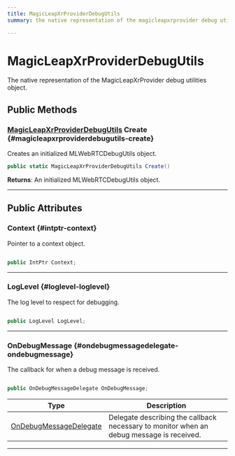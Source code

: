 ```yaml
---
title: MagicLeapXrProviderDebugUtils
summary: the native representation of the magicleapxrprovider debug utilities object. 

---
```


# MagicLeapXrProviderDebugUtils




The native representation of the MagicLeapXrProvider debug utilities object.   





## Public Methods

### [MagicLeapXrProviderDebugUtils](/versioned_docs/version-02-Aug-2023/unity-api/api/UnityEngine.XR.MagicLeap/MagicLeapXrProviderNativeBindings/UnityEngine.XR.MagicLeap.MagicLeapXrProviderNativeBindings.MagicLeapXrProviderDebugUtils.md) Create {#magicleapxrproviderdebugutils-create}

Creates an initialized MLWebRTCDebugUtils object. 

```csharp
public static MagicLeapXrProviderDebugUtils Create()
```






**Returns**: An initialized MLWebRTCDebugUtils object.



-----------

## Public Attributes

### Context {#intptr-context}

Pointer to a context object. 

```csharp

public IntPtr Context;

```






-----------

### LogLevel {#loglevel-loglevel}

The log level to respect for debugging. 

```csharp

public LogLevel LogLevel;

```






-----------

### OnDebugMessage {#ondebugmessagedelegate-ondebugmessage}

The callback for when a debug message is received. 

```csharp

public OnDebugMessageDelegate OnDebugMessage;

```

| Type | Description  | 
|--|--|
| [OnDebugMessageDelegate](/versioned_docs/version-02-Aug-2023/unity-api/api/UnityEngine.XR.MagicLeap/MagicLeapXrProviderNativeBindings/UnityEngine.XR.MagicLeap.MagicLeapXrProviderNativeBindings.md#delegate-void-ondebugmessagedelegate) | Delegate describing the callback necessary to monitor when an debug message is received.  |





-----------


